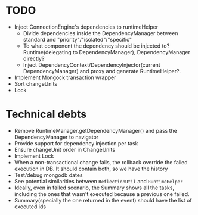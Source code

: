 
# TODO
- Inject ConnectionEngine's dependencies to runtimeHelper
  - Divide dependencies inside the DependencyManager between standard and "priority"/"isolated"/"specific"
  - To what component the dependency should be injected to? Runtime(delegating to DependencyManager), DependencyManager directly?
  - Inject DependencyContext/DependencyInjector(current DependencyManager) and proxy and generate RuntimeHelper?.
- Implement Mongock transaction wrapper
- Sort changeUnits
- Lock

# Technical debts
- Remove RuntimeManager.getDependencyManager() and pass the DependencyManager to navigator
- Provide support for dependency injection per task
- Ensure changeUnit order in ChangeUnits
- Implement Lock
- When a non-transactional change fails, the rollback override the failed execution in DB. 
  It should contain both, so we have the history
- Test/debug mongodb dates
- See potential similarities between `ReflectionUtil` and `RuntimeHelper`
- Ideally, even in failed scenario, the Summary shows all the tasks, including the ones that wasn't executed because a
  previous one failed.
- Summary(specially the one returned in the event) should have the list of executed ids
